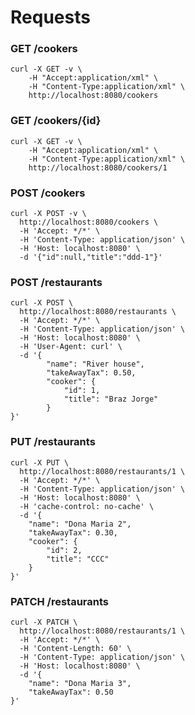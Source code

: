 # Requests

### GET /cookers
```shell script
curl -X GET -v \
    -H "Accept:application/xml" \
    -H "Content-Type:application/xml" \
    http://localhost:8080/cookers 
```

### GET /cookers/{id}
```shell script
curl -X GET -v \
    -H "Accept:application/xml" \
    -H "Content-Type:application/xml" \
    http://localhost:8080/cookers/1
```

### POST /cookers
```shell script
curl -X POST -v \
  http://localhost:8080/cookers \
  -H 'Accept: */*' \
  -H 'Content-Type: application/json' \
  -H 'Host: localhost:8080' \
  -d '{"id":null,"title":"ddd-1"}'
```


### POST /restaurants
```shell script
curl -X POST \
  http://localhost:8080/restaurants \
  -H 'Accept: */*' \
  -H 'Content-Type: application/json' \
  -H 'Host: localhost:8080' \
  -H 'User-Agent: curl' \
  -d '{
        "name": "River house",
        "takeAwayTax": 0.50,
        "cooker": {
            "id": 1,
            "title": "Braz Jorge"
        }
}'
```

### PUT /restaurants
```shell script
curl -X PUT \
  http://localhost:8080/restaurants/1 \
  -H 'Accept: */*' \
  -H 'Content-Type: application/json' \
  -H 'Host: localhost:8080' \
  -H 'cache-control: no-cache' \
  -d '{
    "name": "Dona Maria 2",
    "takeAwayTax": 0.30,
    "cooker": {
        "id": 2,
        "title": "CCC"
    }
}'
```

### PATCH /restaurants
```shell script
curl -X PATCH \
  http://localhost:8080/restaurants/1 \
  -H 'Accept: */*' \
  -H 'Content-Length: 60' \
  -H 'Content-Type: application/json' \
  -H 'Host: localhost:8080' \
  -d '{
    "name": "Dona Maria 3",
    "takeAwayTax": 0.50
}'
```
